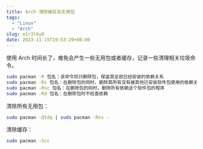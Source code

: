 ```yaml
---
title: Arch 清除缓存及无用包
tags:
  - "Linux"
  - "Arch"
slug: o1r3l6y0
date: 2023-11-15T19:53:29+08:00
---
```


使用 Arch 时间长了，难免会产生一些无用包或者缓存，记录一些清理相关垃圾命令。

<!--more-->

```bash
sudo pacman -R 包名：该命令将只删除包，保留其全部已经安装的依赖关系
sudo pacman -Rs 包名：在删除包的同时，删除其所有没有被其他已安装软件包使用的依赖关系
sudo pacman -Rsc 包名：在删除包的同时，删除所有依赖这个软件包的程序
sudo pacman -Rd 包名：在删除包时不检查依赖
```

清除所有无用包：

```bash
sudo pacman -Qtdq | sudo pacman -Rns -
```

清除缓存：

```bash
sudo pacman -Scc 
```